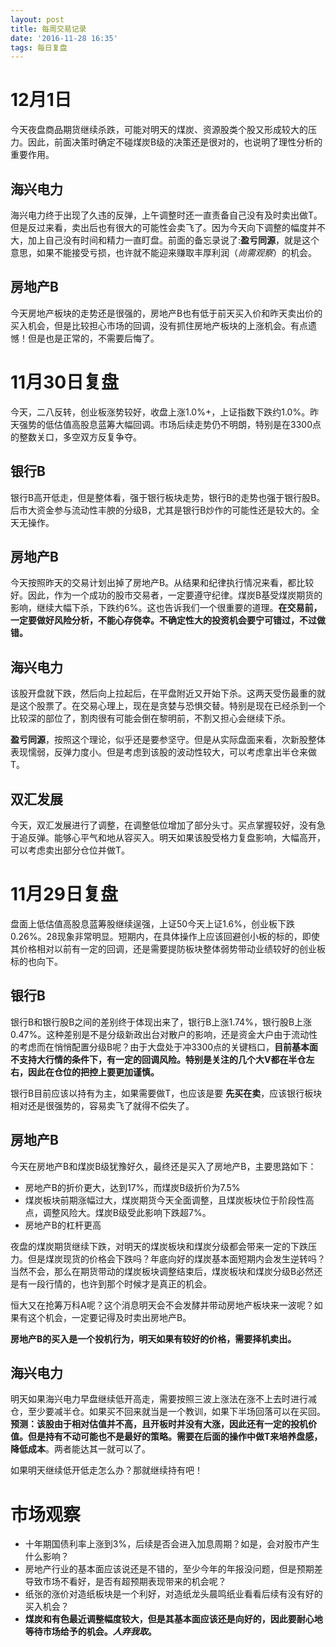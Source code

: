 ```yaml
---
layout: post
title: 每周交易记录
date: '2016-11-28 16:35'
tags: 每日复盘
---
```


# 12月1日

今天夜盘商品期货继续杀跌，可能对明天的煤炭、资源股类个股又形成较大的压力。因此，前面决策时确定不碰煤炭B级的决策还是很对的，也说明了理性分析的重要作用。

## 海兴电力

海兴电力终于出现了久违的反弹，上午调整时还一直责备自己没有及时卖出做T。但是反过来看，卖出后也有很大的可能性会卖飞了。因为今天向下调整的幅度并不大，加上自己没有时间和精力一直盯盘。前面的备忘录说了:**盈亏同源**，就是这个意思，如果不能接受亏损，也许就不能迎来赚取丰厚利润（_尚需观察_）的机会。

## 房地产B

今天房地产板块的走势还是很强的，房地产B也有低于前天买入价和昨天卖出价的买入机会，但是比较担心市场的回调，没有抓住房地产板块的上涨机会。有点遗憾！但是也是正常的，不需要后悔了。

# 11月30日复盘

今天，二八反转，创业板涨势较好，收盘上涨1.0%+，上证指数下跌约1.0%。昨天强势的低估值高股息蓝筹大幅回调。市场后续走势仍不明朗，特别是在3300点的整数关口，多空双方反复争夺。

## 银行B

银行B高开低走，但是整体看，强于银行板块走势，银行B的走势也强于银行股B。后市大资金参与流动性丰腴的分级B，尤其是银行B炒作的可能性还是较大的。全天无操作。

## 房地产B

今天按照昨天的交易计划出掉了房地产B。从结果和纪律执行情况来看，都比较好。因此，作为一个成功的股市交易者，一定要遵守纪律。煤炭B基受煤炭期货的影响，继续大幅下杀，下跌约6%。这也告诉我们一个很重要的道理。**在交易前，一定要做好风险分析，不能心存侥幸。不确定性大的投资机会要宁可错过，不过做错。**

## 海兴电力

该股开盘就下跌，然后向上拉起后，在平盘附近又开始下杀。这两天受伤最重的就是这个股票了。在交易心理上，现在是贪婪与恐惧交替。特别是现在已经杀到一个比较深的部位了，割肉很有可能会倒在黎明前，不割又担心会继续下杀。

**盈亏同源**，按照这个理论，似乎还是要参坚守。但是从实际盘面来看，次新股整体表现懦弱，反弹力度小。但是考虑到该股的波动性较大，可以考虑拿出半仓来做T。

## 双汇发展

今天，双汇发展进行了调整，在调整低位增加了部分头寸。买点掌握较好，没有急于追反弹。能够心平气和地从容买入。明天如果该股受格力复盘影响，大幅高开，可以考虑卖出部分仓位并做T。

# 11月29日复盘

盘面上低估值高股息蓝筹股继续逞强，上证50今天上证1.6%，创业板下跌0.26%。28现象非常明显。短期内，在具体操作上应该回避创小板的标的，即使其价格相对以前有一定的回调，还是需要提防板块整体弱势带动业绩较好的创业板标的也向下。

## 银行B

银行B和银行股B之间的差别终于体现出来了，银行B上涨1.74%，银行股B上涨0.47%。这种差别是不是分级新政出台对散户的影响，还是资金大户由于流动性的考虑而在悄悄配置分级B呢？由于大盘处于冲3300点的关键档口，**目前基本面不支持大行情的条件下，有一定的回调风险。特别是关注的几个大V都在半仓左右，因此在仓位的把控上要更加谨慎。**

银行B目前应该以持有为主，如果需要做T，也应该是要 **先买在卖**，应该银行板块相对还是很强势的，容易卖飞了就得不偿失了。

## 房地产B

今天在房地产B和煤炭B级犹豫好久，最终还是买入了房地产B，主要思路如下：

- 房地产B的折价更大，达到17%，而煤炭B级折价为7.5%
- 煤炭板块前期涨幅过大，煤炭期货今天全面调整，且煤炭板块位于阶段性高点，调整风险大。煤炭B级受此影响下跌超7%。
- 房地产B的杠杆更高

夜盘的煤炭期货继续下跌，对明天的煤炭板块和煤炭分级都会带来一定的下跌压力。但是煤炭现货的价格会下跌吗？年底向好的煤炭基本面短期内会发生逆转吗？当然不会，那么在期货带动的煤炭板块调整结束后，煤炭板块和煤炭分级B必然还是有一段行情的，也许到那个时候才是真正的机会。

恒大又在抢筹万科A呢？这个消息明天会不会发酵并带动房地产板块来一波呢？如果有这个机会，一定要记得及时卖出房地产B。

**房地产B的买入是一个投机行为，明天如果有较好的价格，需要择机卖出。**

## 海兴电力

明天如果海兴电力早盘继续低开高走，需要按照三波上涨法在涨不上去时进行减仓，至少要减半仓。如果买不回来就当是一个教训，如果下半场回落可以在买回。**预测：该股由于相对估值并不高，且开板时并没有大涨，因此还有一定的投机价值。但是持有不动可能也不是最好的策略。需要在后面的操作中做T来培养盘感，降低成本**。两者能达其一就可以了。

如果明天继续低开低走怎么办？那就继续持有吧！

# 市场观察

- 十年期国债利率上涨到3%，后续是否会进入加息周期？如是，会对股市产生什么影响？
- 房地产行业的基本面应该说还是不错的，至少今年的年报没问题，但是预期差导致市场不看好，是否有超预期表现带来的机会呢？
- 纸张的涨价对造纸板块是一个利好，对造纸龙头晨鸣纸业看看后续有没有好的买入机会？
- **煤炭和有色最近调整幅度较大，但是其基本面应该还是向好的，因此要耐心地等待市场给予的机会。_人弃我取_。**
